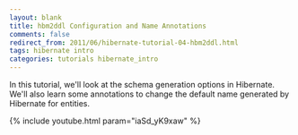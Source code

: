 ```yaml
---           
layout: blank
title: hbm2ddl Configuration and Name Annotations
comments: false
redirect_from: 2011/06/hibernate-tutorial-04-hbm2ddl.html
tags: hibernate intro
categories: tutorials hibernate_intro
---
```


In this tutorial, we'll look at the schema generation options in Hibernate. We'll also learn some annotations to change the default name generated by Hibernate for entities.

{% include youtube.html param="iaSd_yK9xaw" %}
